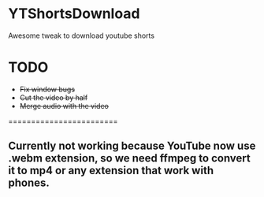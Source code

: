 # YTShortsDownload
Awesome tweak to download youtube shorts

TODO
========================
* ~~Fix window bugs~~
* ~~Cut the video by half~~
* ~~Merge audio with the video~~

========================
## Currently not working because YouTube now use .webm extension, so we need ffmpeg to convert it to mp4 or any extension that work with phones.
